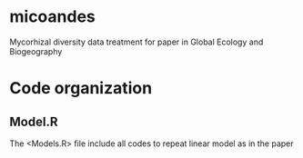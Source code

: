 # micoandes
Mycorhizal diversity data treatment for paper in Global Ecology and Biogeography



# Code organization
## Model.R
The <Models.R> file include all codes to repeat linear model as in the paper

